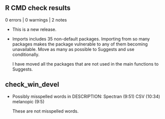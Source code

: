 ## R CMD check results

0 errors | 0 warnings | 2 notes

* This is a new release.

* Imports includes 35 non-default packages.
  Importing from so many packages makes the package vulnerable to any of
  them becoming unavailable.  Move as many as possible to Suggests and
  use conditionally.
  
  I have moved all the packages that are not used in the main functions to Suggests.
  
## check_win_devel
  
* Possibly misspelled words in DESCRIPTION:
  Spectran (9:51)
  CSV (10:34)
  melanopic (9:5)
  
  These are not misspelled words.